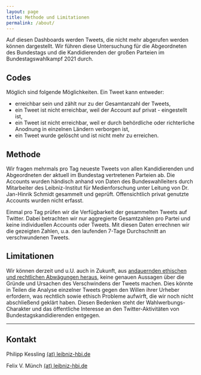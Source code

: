 ```yaml
---
layout: page
title: Methode und Limitationen
permalink: /about/
---
```


Auf diesen Dashboards werden Tweets, die nicht mehr abgerufen werden können dargestellt. Wir führen diese Untersuchung für die Abgeordneten des Bundestags und die Kandidierenden der großen Parteien im Bundestagswahlkampf 2021 durch.

## Codes

Möglich sind folgende Möglichkeiten. Ein Tweet kann entweder:

- erreichbar sein und zählt nur zu der Gesamtanzahl der Tweets,
- ein Tweet ist nicht erreichbar, weil der Account auf privat - eingestellt ist,
- ein Tweet ist nicht erreichbar, weil er durch behördliche oder richterliche Anodnung in einzelnen Ländern verborgen ist,
- ein Tweet wurde gelöscht und ist nicht mehr zu erreichen.

## Methode

Wir fragen mehrmals pro Tag neueste Tweets von allen Kandidierenden und Abgeordneten der aktuell im Bundestag vertretenen Parteien ab. Die Accounts wurden händisch anhand von Daten des Bundeswahlleiters durch Mitarbeiter des Leibniz-Institut für Medienforschung unter Leitung von Dr. Jan-Hinrik Schmidt gesammelt und geprüft. Offensichtlich privat genutzte Accounts wurden nicht erfasst.

Einmal pro Tag prüfen wir die Verfügbarkeit der gesammelten Tweets auf Twitter. Dabei betrachten wir nur aggregierte Gesamtzahlen pro Partei und keine individuellen Accounts oder Tweets. Mit diesen Daten errechnen wir die gezeigten Zahlen, u.a. den laufenden 7-Tage Durchschnitt an verschwundenen Tweets.

## Limitationen

Wir können derzeit und u.U. auch in Zukunft, aus [andauernden ethischen und rechtlichen Abwägungen heraus](https://leibniz-hbi.de/de/blog/es-war-einmal-ein-tweet-wie-transparent-soll-wahlkampf-sein), keine genauen Aussagen über die Gründe und Ursachen des Verschwindens der Tweets machen. Dies könnte in Teilen die Analyse einzelner Tweets gegen den Willen ihrer Urheber erfordern, was rechtlich sowie ethisch Probleme aufwirft, die wir noch nicht abschließend geklärt haben. Diesen Bedenken steht der Wahlwerbungs-Charakter und das öffentliche Interesse an den Twitter-Aktivitäten von Bundestagskandidierenden entgegen.

---

## Kontakt

Philipp Kessling [(at) leibniz-hbi.de](mailto://p.kessling@leibniz-hbi.de)

Felix V. Münch [(at) leibniz-hbi.de](mailto://f.muench@leibniz-hbi.de)
